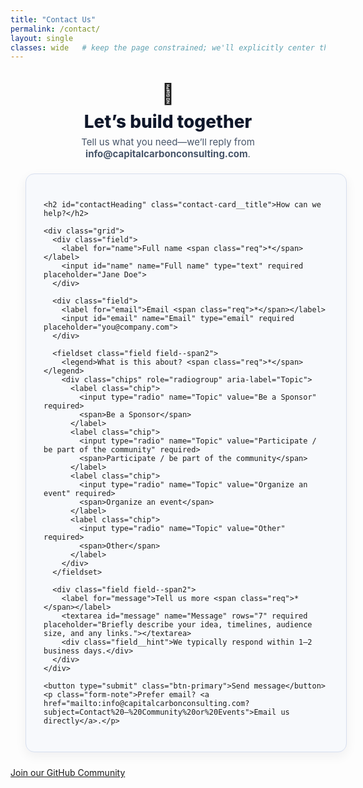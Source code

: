 ```yaml
---
title: "Contact Us"
permalink: /contact/
layout: single
classes: wide   # keep the page constrained; we'll explicitly center the inner content
---
```

<style>
/* Hide Previous / Next pager on this page only */
.pagination,
.pagination--pager { display: none !important; }
</style>

<div class="contact-wrap">
  <section class="contact-hero">
    <div class="contact-hero__icon">🤝</div>
    <h1>Let’s build together</h1>
    <p class="contact-hero__tag">Tell us what you need—we’ll reply from <b>info@capitalcarbonconsulting.com</b>.</p>
  </section>

  <form
    action="https://formsubmit.co/info@capitalcarbonconsulting.com"
    method="POST"
    class="contact-card"
    aria-labelledby="contactHeading"
  >
    <!-- FormSubmit helpers -->
    <input type="hidden" name="_subject" value="New Contact — Community / Events">
    <input type="hidden" name="_template" value="table">
    <input type="hidden" name="_next" value="{{ '/contact/?submitted=1' | relative_url }}">
    <input type="hidden" name="_captcha" value="false">
    <!-- Honeypot -->
    <input type="text" name="_honey" style="display:none">

    <h2 id="contactHeading" class="contact-card__title">How can we help?</h2>

    <div class="grid">
      <div class="field">
        <label for="name">Full name <span class="req">*</span></label>
        <input id="name" name="Full name" type="text" required placeholder="Jane Doe">
      </div>

      <div class="field">
        <label for="email">Email <span class="req">*</span></label>
        <input id="email" name="Email" type="email" required placeholder="you@company.com">
      </div>

      <fieldset class="field field--span2">
        <legend>What is this about? <span class="req">*</span></legend>
        <div class="chips" role="radiogroup" aria-label="Topic">
          <label class="chip">
            <input type="radio" name="Topic" value="Be a Sponsor" required>
            <span>Be a Sponsor</span>
          </label>
          <label class="chip">
            <input type="radio" name="Topic" value="Participate / be part of the community" required>
            <span>Participate / be part of the community</span>
          </label>
          <label class="chip">
            <input type="radio" name="Topic" value="Organize an event" required>
            <span>Organize an event</span>
          </label>
          <label class="chip">
            <input type="radio" name="Topic" value="Other" required>
            <span>Other</span>
          </label>
        </div>
      </fieldset>

      <div class="field field--span2">
        <label for="message">Tell us more <span class="req">*</span></label>
        <textarea id="message" name="Message" rows="7" required placeholder="Briefly describe your idea, timelines, audience size, and any links."></textarea>
        <div class="field__hint">We typically respond within 1–2 business days.</div>
      </div>
    </div>

    <button type="submit" class="btn-primary">Send message</button>
    <p class="form-note">Prefer email? <a href="mailto:info@capitalcarbonconsulting.com?subject=Contact%20—%20Community%20or%20Events">Email us directly</a>.</p>
  </form>

  <!-- Success message (shown after redirect from _next) -->
  <div id="form-success" class="contact-success" hidden>
    <div class="contact-success__icon">✅</div>
    <h3>Thanks — your message is in!</h3>
    <p>We’ll get back to you soon from <b>info@capitalcarbonconsulting.com</b>.</p>
    <a class="btn-secondary" href="{{ '/' | relative_url }}">Back to Home</a>
  </div>
</div>
<p style="margin-top:16px;">
  <a class="btn btn--primary" href="https://github.com/CanadaDevOpsCommunity2025" target="_blank" rel="noopener">
    Join our GitHub Community
  </a>
</p>
<script>
  (function () {
    const params = new URLSearchParams(location.search);
    if (params.get('submitted') === '1') {
      document.querySelector('.contact-card')?.setAttribute('hidden','');
      document.getElementById('form-success')?.removeAttribute('hidden');
      const url = new URL(location.href); url.search = ''; history.replaceState({}, '', url);
    }
  })();
</script>

<style>
/* ---------- Centering wrapper (bullet-proof) ---------- */
.contact-wrap{
  /* hard-center the entire contact section */
  width: min(980px, calc(100% - 48px));
  margin-left: auto;
  margin-right: auto;
}

/* Hide default page title spacing */
.page__title{ display:none; }

/* Hero */
.contact-hero{
  text-align:center;
  padding: 18px 10px 8px;
}
.contact-hero__icon{ font-size: 32px; }
.contact-hero h1{
  margin: 8px 0 6px;
  font-weight: 800;
  font-size: clamp(22px, 3vw, 28px);
  color: #0f172a;
}
.contact-hero__tag{
  margin: 0 auto;
  color: #475569;
  font-size: 15px;
}

/* Card container */
.contact-card{
  background: #f7f9fc;
  border: 1px solid #d7dfef;
  border-radius: 14px;
  padding: clamp(16px, 3vw, 28px);
  /* full width of the centered wrapper */
  width: 100%;
  margin: 14px 0 24px;
  box-shadow: 0 6px 18px rgba(16, 24, 40, 0.06);
}
.contact-card__title{
  margin: 0 0 8px;
  font-weight: 800;
  color: #305890;
  font-size: clamp(18px, 2.2vw, 22px);
}

/* Grid */
.grid{
  display: grid;
  grid-template-columns: repeat(2, minmax(0, 1fr));
  gap: 14px clamp(12px, 2vw, 18px);
  margin-top: 8px;
}
.field--span2{ grid-column: 1 / -1; }

/* Fields */
.field{ display: grid; gap: 6px; }
label, legend{ font-weight: 650; color: #0f172a; }
.req{ color: #e11d48; }

input[type="text"],
input[type="email"],
textarea{
  border: 1px solid #d7dfef;
  background: #fff;
  border-radius: 12px;
  font-size: 16px;
  padding: 12px 12px;
  outline: none;
  transition: border-color .15s ease, box-shadow .15s ease;
}
textarea{ resize: vertical; }

input:focus, textarea:focus{
  border-color: #305890;
  box-shadow: 0 0 0 3px rgba(48,88,144, .15);
}

/* Chips radio group */
.chips{ display: flex; flex-wrap: wrap; gap: 10px; margin-top: 6px; }
.chip{
  display: inline-flex; align-items: center; gap: 8px;
  border: 1px solid #d7dfef;
  border-radius: 999px;
  padding: 8px 12px;
  background: #fff;
  cursor: pointer;
  user-select: none;
  transition: all .15s ease;
}
.chip input{ appearance: none; width: 14px; height: 14px; border: 2px solid #305890; border-radius: 999px; }
.chip input:checked{ background: #305890; }
.chip:hover{ border-color: #305890; box-shadow: 0 2px 10px rgba(48,88,144,.12); }
.chip span{ font-size: 14.5px; color: #0f172a; }

/* Hint */
.field__hint{ font-size: 13px; color: #475569; }

/* Buttons */
.btn-primary,
.btn-secondary{
  display: inline-block;
  border-radius: 12px;
  font-weight: 800;
  text-decoration: none;
  padding: 10px 16px;
  transition: transform .04s ease, filter .15s ease, box-shadow .15s ease;
}
.btn-primary{
  background: #305890;
  color: #fff;
  border: 0;
}
.btn-primary:hover{ filter: brightness(1.05); }
.btn-primary:active{ transform: translateY(1px); }

.btn-secondary{
  background: #fff;
  color: #305890;
  border: 1px solid #d7dfef;
}
.btn-secondary:hover{ box-shadow: 0 2px 10px rgba(48,88,144,.12); }

/* Success panel (share the same centered width) */
.contact-success{
  width: 100%;
  max-width: 720px;
  margin: 24px auto;
  background: #f3f6fb;
  border: 1px solid #d7dfef;
  border-radius: 14px;
  padding: clamp(16px, 3vw, 28px);
  text-align: center;
}
.contact-success__icon{ font-size: 28px; margin-bottom: 6px; }

/* Responsive */
@media (max-width: 760px){
  .grid{ grid-template-columns: 1fr; }
}
</style>
